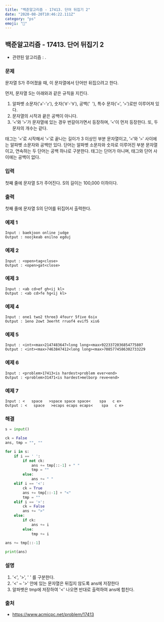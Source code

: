 ```yaml
---
title: "백준알고리즘 - 17413. 단어 뒤집기 2"
date: "2020-08-20T10:46:22.111Z"
category: "ps"
emoji: "🧹"
---
```


## 백준알고리즘 - 17413. 단어 뒤집기 2

- 관련된 알고리즘 : .

### 문제

문자열 S가 주어졌을 때, 이 문자열에서 단어만 뒤집으려고 한다.

먼저, 문자열 S는 아래와과 같은 규칙을 지킨다.

1. 알파벳 소문자('`a`'-'`z`'), 숫자('`0`'-'`9`'), 공백('` `'), 특수 문자('`<`', '`>`')로만 이루어져 있다.
2. 문자열의 시작과 끝은 공백이 아니다.
3. '`<`'와 '`>`'가 문자열에 있는 경우 번갈아가면서 등장하며, '`<`'이 먼저 등장한다. 또, 두 문자의 개수는 같다.

태그는 '`<`'로 시작해서 '`>`'로 끝나는 길이가 3 이상인 부분 문자열이고, '`<`'와 '`>`' 사이에는 알파벳 소문자와 공백만 있다. 단어는 알파벳 소문자와 숫자로 이루어진 부분 문자열이고, 연속하는 두 단어는 공백 하나로 구분한다. 태그는 단어가 아니며, 태그와 단어 사이에는 공백이 없다.

### 입력

첫째 줄에 문자열 S가 주어진다. S의 길이는 100,000 이하이다.

### 출력

첫째 줄에 문자열 S의 단어를 뒤집어서 출력한다.

### 예제 1

```
Input : baekjoon online judge
Output : noojkeab enilno egduj
```

### 예제 2

```
Input : <open>tag<close>
Output : <open>gat<close>
```

### 예제 3

```
Input : <ab cd>ef gh<ij kl>
Output : <ab cd>fe hg<ij kl>
```

### 예제 4

```
Input : one1 two2 three3 4fourr 5five 6six
Output : 1eno 2owt 3eerht rruof4 evif5 xis6
```

### 예제 5

```
Input : <int><max>2147483647<long long><max>9223372036854775807
Output : <int><max>7463847412<long long><max>7085774586302733229
```

### 예제 6

```
Input : <problem>17413<is hardest>problem ever<end>
Output : <problem>31471<is hardest>melborp reve<end>
```

### 예제 7

```
Input : <   space   >space space space<    spa   c e>
Output : <   space   >ecaps ecaps ecaps<    spa   c e>
```

### 해결

```python
s = input()

ck = False
ans, tmp = "", ""

for i in s:
    if i == ' ':
        if not ck:
            ans += tmp[::-1] + " "
            tmp = ""
        else:
            ans += " "
    elif i == '<':
        ck = True
        ans += tmp[::-1] + "<"
        tmp = ""
    elif i == '>':
        ck = False
        ans += ">"
    else:
        if ck:
            ans += i
        else:
            tmp += i
            
ans += tmp[::-1]

print(ans)
```

### 설명

1. '<', '>', ' ' 를 구분한다.
2. '<' ~ '>' 안에 있는 문자열은 뒤집지 않도록 ans에 저장한다
3. 알파벳은 tmp에 저장하여 '<' 나오면 반대로 출력하여 ans에 합친다.

### 출처

- https://www.acmicpc.net/problem/17413

